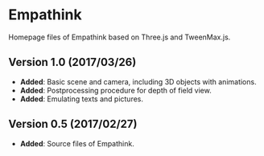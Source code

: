 # Empathink
Homepage files  of Empathink based on Three.js and TweenMax.js.

## Version 1.0 (2017/03/26)
- **Added**: Basic scene and camera, including 3D objects with animations.
- **Added**: Postprocessing procedure for depth of field view.
- **Added**: Emulating texts and pictures.

## Version 0.5 (2017/02/27)
- **Added**: Source files of Empathink.